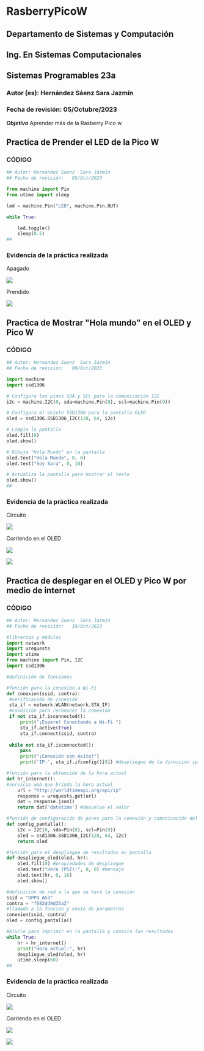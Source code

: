 # RasberryPicoW

## Departamento de Sistemas y Computación
## Ing. En Sistemas Computacionales
## Sistemas Programables 23a

### Autor (es): Hernández Sáenz Sara Jazmín
### Fecha de revisión: 05/Octubre/2023

**_Objetivo_**
Aprender más de la Rasberry Pico w



## Practica de Prender el LED de la Pico W

### CÓDIGO
```python
## Autor: Hernandez Saenz  Sara Jazmín
## Fecha de revisión:   05/Oct/2023

from machine import Pin
from utime import sleep

led = machine.Pin("LED", machine.Pin.OUT)

while True:

    led.toggle()
    sleep(0.5)
##
```

### Evidencia de la práctica realizada

Apagado

![](20231005_135808.jpg)

Prendido

![](20231005_135807.jpg)


## Practica de Mostrar "Hola mundo" en el OLED y Pico W

### CÓDIGO
```python
## Autor: Hernandez Saenz  Sara Jazmín
## Fecha de revisión:   09/Oct/2023

import machine
import ssd1306

# Configura los pines SDA y SCL para la comunicación I2C
i2c = machine.I2C(0, sda=machine.Pin(8), scl=machine.Pin(9))

# Configura el objeto SSD1306 para la pantalla OLED
oled = ssd1306.SSD1306_I2C(128, 64, i2c)

# Limpia la pantalla
oled.fill(0)
oled.show()

# Dibuja "Hola Mundo" en la pantalla
oled.text("Hola Mundo", 0, 0)
oled.text("Soy Sara", 0, 10)

# Actualiza la pantalla para mostrar el texto
oled.show()
##
```

### Evidencia de la práctica realizada

Circuito

![](OLED3.png)

Corriendo en el OLED

![](OLED1.jpg)

![](OLED2.jpg)



## Practica de desplegar en el OLED y Pico W por medio de internet

### CÓDIGO
```python
## Autor: Hernandez Saenz  Sara Jazmín
## Fecha de revisión:   18/Oct/2023

#librerias y módulos
import network
import urequests
import utime
from machine import Pin, I2C
import ssd1306

#definición de funciones

#función para la conexión a Wi-Fi
def conexion(ssid, contra):
 #verificación de conexión
 sta_if = network.WLAN(network.STA_IF)
 #condición para reconocer la conexión
 if not sta_if.isconnected():
     print("¡Espere! Conectando a Wi-Fi ")
     sta_if.active(True)
     sta_if.connect(ssid, contra)
     
 while not sta_if.isconnected():
     pass
     print("¡Conexión con éxito!")
     print('IP:', sta_if.ifconfig()[0]) #despliegue de la dirección ip asignada

#función para la obtención de la hora actual
def hr_internet():
#servicio web que brinda la hora actual
    url = "http://worldtimeapi.org/api/ip" 
    response = urequests.get(url)
    dat = response.json()
    return dat['datetime'] #devuelve el valor

#función de configuración de pines para la conexión y comunicación del oled
def config_pantalla(): 
    i2c = I2C(0, sda=Pin(8), scl=Pin(9)) 
    oled = ssd1306.SSD1306_I2C(128, 64, i2c)
    return oled

#función para el despliegue de resultados en pantalla
def despliegue_oled(oled, hr):
    oled.fill(0) #propiedades de despliegue
    oled.text("Hora (PST):", 0, 0) #mensaje
    oled.text(hr, 0, 16)
    oled.show()

#definición de red a la que se hará la conexión
ssid = "OPPO A53"
contra = "f082dd9d35a2"
#llamada a la función y envío de parametros
conexion(ssid, contra) 
oled = config_pantalla()

#blucle para imprimir en la pantalla y consola los resultados
while True:
    hr = hr_internet()
    print("Hora actual:", hr)
    despliegue_oled(oled, hr)
    utime.sleep(60)
##
```

### Evidencia de la práctica realizada

Circuito

![](HoraCirc.png)

Corriendo en el OLED

![](Hora1.jpg)

![](Hora2.jpg)
